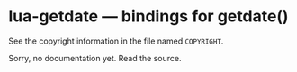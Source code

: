 lua-getdate — bindings for getdate()
====================================

See the copyright information in the file named `COPYRIGHT`.

Sorry, no documentation yet. Read the source.
